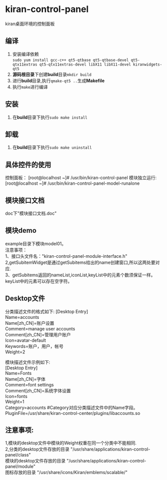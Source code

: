 # kiran-control-panel
kiran桌面环境的控制面板

## 编译
1.  安装编译依赖  
   `sudo yum install gcc-c++ qt5-qtbase qt5-qtbase-devel qt5-qtx11extras qt5-qtx11extras-devel libX11 libX11-devel kiranwidgets-qt5`
2. **源码根目录**下创建**build**目录`mkdir build`
3. 进行**build**目录,执行`qmake-qt5 ..`生成**Makefile**
4. 执行`make`进行编译

## 安装
1. 在**build**目录下执行`sudo make install`

## 卸载
1. 在**build**目录下执行`sudo make uninstall`

## 具体控件的使用
控制面板：
[root@localhost ~]# /usr/bin/kiran-control-panel
模块独立运行:
[root@localhost ~]# /usr/bin/kiran-control-panel-model-runalone
## 模块接口文档
doc下"模块接口文档.doc"
## 模块demo
example目录下模块model01。  
注意事项：   
1、接口头文件名："kiran-control-panel-module-interface.h"   
2,getSubitemWidget是通过getSubitems给出的name创建窗口,所以这两处要对应.   
3、getSubitems返回的nameList,iconList,keyList中的元素个数须保证一样。keyList中的元素可以存在空字符。   

## Desktop文件
分类描述文件的格式如下:
[Desktop Entry]  
Name=accounts  
Name[zh_CN]=账户设置  
Comment=manage user accounts  
Comment[zh_CN]=管理用户账户  
Icon=avatar-default  
Keywords=账户，用户，帐号  
Weight=2  
  
模块描述文件示例如下:  
[Desktop Entry]  
Name=Fonts  
Name[zh_CN]=字体  
Comment=font settings  
Comment[zh_CN]=系统字体设置  
Icon=fonts  
Weight=1  
Category=accounts      #Category对应分类描述文件中的Name字段。  
PluginFile=/usr/share/kiran-control-center/plugins/libaccounts.so  

## 注意事项:
1,模块的desktop文件中模块的Weight权重在同一个分类中不能相同.  
2,分类的desktop文件存放的目录 "/usr/share/applications/kiran-control-panel/class"  
  模块的desktop文件存放的目录  "/usr/share/applications/kiran-control-panel/module"  
  图标存放的目录 "/usr/share/icons/Kiran/emblems/scalable/"  


